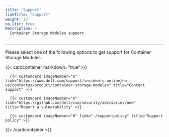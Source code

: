 ```yaml
---
title: "Support"
linkTitle: "Support"
weight: 13 
no_list: true 
Description: >
  Container Storage Modules support
---
```

<hr>

Please select one of the following options to get support for Container Storage Modules.

{{< cardcontainer markdown="true">}}
      
      {{< customcard imageNumber="6" link="https://www.dell.com/support/incidents-online/en-us/contactus/product/container-storage-modules" title="Contact support" >}}  

      {{< customcard imageNumber="6" link="https://github.com/dell/csm/security/advisories/new" title="Report a vulnerability" >}}

      {{< customcard imageNumber="6" link="./supportpolicy" title="Support policy" >}}  

{{< /cardcontainer >}}


